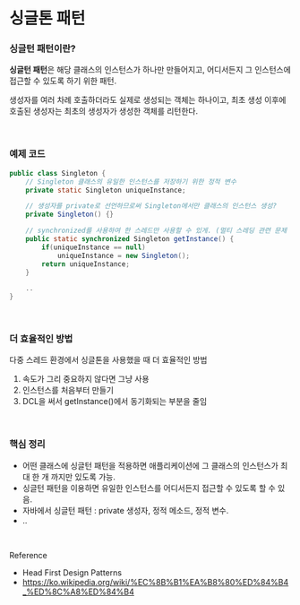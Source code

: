 싱글톤 패턴
===

### 싱글턴 패턴이란?

**싱글턴 패턴**은 해당 클래스의 인스턴스가 하나만 만들어지고, 어디서든지 그 인스턴스에 접근할 수 있도록 하기 위한 패턴.

생성자를 여러 차례 호출하더라도 실제로 생성되는 객체는 하나이고, 최초 생성 이후에 호출된 생성자는 최초의 생성자가 생성한 객체를 리턴한다.

<br>

### 예제 코드

~~~java
public class Singleton {
    // Singleton 클래스의 유일한 인스턴스를 저장하기 위한 정적 변수
    private static Singleton uniqueInstance;

    // 생성자를 private로 선언하므로써 Singleton에서만 클래스의 인스턴스 생성?
    private Singleton() {}

    // synchronized를 사용하여 한 스레드만 사용할 수 있게. (멀티 스레딩 관련 문제 해결.)
    public static synchronized Singleton getInstance() {
        if(uniqueInstance == null)
            uniqueInstance = new Singleton();
        return uniqueInstance;
    }

    ..
}
~~~

<br>

### 더 효율적인 방법

다중 스레드 환경에서 싱글톤을 사용했을 때 더 효율적인 방법

1. 속도가 그리 중요하지 않다면 그냥 사용
2. 인스턴스를 처음부터 만들기
3. DCL을 써서 getInstance()에서 동기화되는 부분을 줄임

<br>

### 핵심 정리

- 어떤 클래스에 싱글턴 패턴을 적용하면 애플리케이션에 그 클래스의 인스턴스가 최대 한 개 까지만 있도록 가능.
- 싱글턴 패턴을 이용하면 유일한 인스턴스를 어디서든지 접근할 수 있도록 할 수 있음.
- 자바에서 싱글턴 패턴 : private 생성자, 정적 메소드, 정적 변수.
- ..

<br>


Reference
- Head First Design Patterns
- https://ko.wikipedia.org/wiki/%EC%8B%B1%EA%B8%80%ED%84%B4_%ED%8C%A8%ED%84%B4